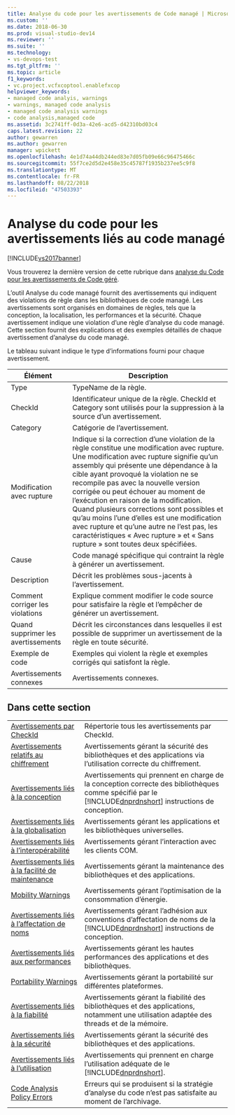 ```yaml
---
title: Analyse du code pour les avertissements de Code managé | Microsoft Docs
ms.custom: ''
ms.date: 2018-06-30
ms.prod: visual-studio-dev14
ms.reviewer: ''
ms.suite: ''
ms.technology:
- vs-devops-test
ms.tgt_pltfrm: ''
ms.topic: article
f1_keywords:
- vc.project.vcfxcoptool.enablefxcop
helpviewer_keywords:
- managed code analyis, warnings
- warnings, managed code analysis
- managed code analysis warnings
- code analysis,managed code
ms.assetid: 3c2741ff-0d3a-42e6-acd5-d42310bd03c4
caps.latest.revision: 22
author: gewarren
ms.author: gewarren
manager: wpickett
ms.openlocfilehash: 4e1d74a44db244ed83e7d05fb09e66c96475466c
ms.sourcegitcommit: 55f7ce2d5d2e458e35c45787f1935b237ee5c9f8
ms.translationtype: MT
ms.contentlocale: fr-FR
ms.lasthandoff: 08/22/2018
ms.locfileid: "47503393"
---
```

# <a name="code-analysis-for-managed-code-warnings"></a>Analyse du code pour les avertissements liés au code managé
[!INCLUDE[vs2017banner](../includes/vs2017banner.md)]

Vous trouverez la dernière version de cette rubrique dans [analyse du Code pour les avertissements de Code géré](https://docs.microsoft.com/visualstudio/code-quality/code-analysis-for-managed-code-warnings).  
  
L’outil Analyse du code managé fournit des avertissements qui indiquent des violations de règle dans les bibliothèques de code managé. Les avertissements sont organisés en domaines de règles, tels que la conception, la localisation, les performances et la sécurité. Chaque avertissement indique une violation d’une règle d’analyse du code managé. Cette section fournit des explications et des exemples détaillés de chaque avertissement d’analyse du code managé.  
  
 Le tableau suivant indique le type d’informations fourni pour chaque avertissement.  
  
|Élément|Description|  
|----------|-----------------|  
|Type|TypeName de la règle.|  
|CheckId|Identificateur unique de la règle. CheckId et Category sont utilisés pour la suppression à la source d’un avertissement.|  
|Category|Catégorie de l’avertissement.|  
|Modification avec rupture|Indique si la correction d’une violation de la règle constitue une modification avec rupture. Une modification avec rupture signifie qu’un assembly qui présente une dépendance à la cible ayant provoqué la violation ne se recompile pas avec la nouvelle version corrigée ou peut échouer au moment de l’exécution en raison de la modification. Quand plusieurs corrections sont possibles et qu’au moins l’une d’elles est une modification avec rupture et qu’une autre ne l’est pas, les caractéristiques « Avec rupture » et « Sans rupture » sont toutes deux spécifiées.|  
|Cause|Code managé spécifique qui contraint la règle à générer un avertissement.|  
|Description|Décrit les problèmes sous-jacents à l’avertissement.|  
|Comment corriger les violations|Explique comment modifier le code source pour satisfaire la règle et l’empêcher de générer un avertissement.|  
|Quand supprimer les avertissements|Décrit les circonstances dans lesquelles il est possible de supprimer un avertissement de la règle en toute sécurité.|  
|Exemple de code|Exemples qui violent la règle et exemples corrigés qui satisfont la règle.|  
|Avertissements connexes|Avertissements connexes.|  
  
## <a name="in-this-section"></a>Dans cette section  
  
|||  
|-|-|  
|[Avertissements par CheckId](../code-quality/code-analysis-warnings-for-managed-code-by-checkid.md)|Répertorie tous les avertissements par CheckId.|  
|[Avertissements relatifs au chiffrement](../code-quality/cryptography-warnings.md)|Avertissements gérant la sécurité des bibliothèques et des applications via l’utilisation correcte du chiffrement.|  
|[Avertissements liés à la conception](../code-quality/design-warnings.md)|Avertissements qui prennent en charge de la conception correcte des bibliothèques comme spécifié par le [!INCLUDE[dnprdnshort](../includes/dnprdnshort-md.md)] instructions de conception.|  
|[Avertissements liés à la globalisation](../code-quality/globalization-warnings.md)|Avertissements gérant les applications et les bibliothèques universelles.|  
|[Avertissements liés à l’interopérabilité](../code-quality/interoperability-warnings.md)|Avertissements gérant l’interaction avec les clients COM.|  
|[Avertissements liés à la facilité de maintenance](../code-quality/maintainability-warnings.md)|Avertissements gérant la maintenance des bibliothèques et des applications.|  
|[Mobility Warnings](../code-quality/mobility-warnings.md)|Avertissements gérant l’optimisation de la consommation d’énergie.|  
|[Avertissements liés à l’affectation de noms](../code-quality/naming-warnings.md)|Avertissements gérant l’adhésion aux conventions d’affectation de noms de la [!INCLUDE[dnprdnshort](../includes/dnprdnshort-md.md)] instructions de conception.|  
|[Avertissements liés aux performances](../code-quality/performance-warnings.md)|Avertissements gérant les hautes performances des applications et des bibliothèques.|  
|[Portability Warnings](../code-quality/portability-warnings.md)|Avertissements gérant la portabilité sur différentes plateformes.|  
|[Avertissements liés à la fiabilité](../code-quality/reliability-warnings.md)|Avertissements gérant la fiabilité des bibliothèques et des applications, notamment une utilisation adaptée des threads et de la mémoire.|  
|[Avertissements liés à la sécurité](../code-quality/security-warnings.md)|Avertissements gérant la sécurité des bibliothèques et des applications.|  
|[Avertissements liés à l’utilisation](../code-quality/usage-warnings.md)|Avertissements qui prennent en charge l’utilisation adéquate de le [!INCLUDE[dnprdnshort](../includes/dnprdnshort-md.md)].|  
|[Code Analysis Policy Errors](../code-quality/code-analysis-policy-errors.md)|Erreurs qui se produisent si la stratégie d’analyse du code n’est pas satisfaite au moment de l’archivage.|



